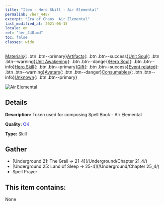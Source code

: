 ```yaml
---
title: "Item - Hero Skill - Air Elemental"
permalink: /her_448/
excerpt: "Era of Chaos  Air Elemental"
last_modified_at: 2021-06-15
locale: en
ref: "her_448.md"
toc: false
classes: wide
---
```

 [Materials](/Items/){: .btn .btn--primary}[Artifacts](/Items/Artifacts/){: .btn .btn--success}[Unit Soul](/Items/UnitSoul/){: .btn .btn--warning}[Unit Awakening](/Items/UnitAwakening/){: .btn .btn--danger}[Hero Soul](/Items/HeroSoul/){: .btn .btn--info}[Hero Skill](/Items/HeroSkill/){: .btn .btn--primary}[Gift](/Items/Gift/){: .btn .btn--success}[Event related](/Items/Events/){: .btn .btn--warning}[Avatars](/Items/Avatars/){: .btn .btn--danger}[Consumables](/Items/Consumables/){: .btn .btn--info}[Unknown](/Items/Unknown/){: .btn .btn--primary}

 ![Air Elemental](/images/t/ps_zhaohuanqiyuansu.png)

## Details
 **Description:** Token used for composing Spell Book - Air Elemental

 **Quality:** <span style="color: #0000CD">OK</span>

 **Type:** Skill

## Gather

*    [Underground 21: The Grail -> 21-4](/Underground/Chapter 21_4/) 
*    [Underground 25: Land of Sleep -> 25-4](/Underground/Chapter 25_4/) 
*    Spell Prayer 

## This item contains:

  None

